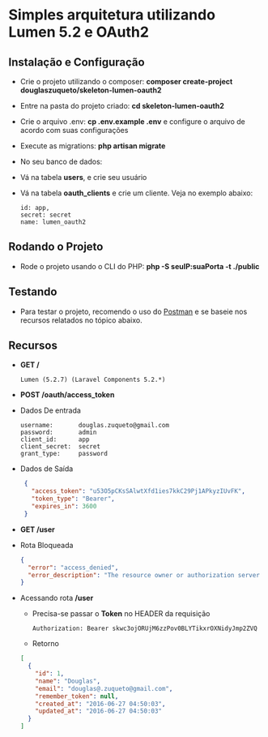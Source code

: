 # Simples arquitetura utilizando Lumen 5.2 e OAuth2

## Instalação e Configuração
 * Crie o projeto utilizando o composer: **composer create-project douglaszuqueto/skeleton-lumen-oauth2**
 * Entre na pasta do projeto criado: **cd skeleton-lumen-oauth2**
 * Crie o arquivo .env: **cp .env.example .env** e configure o arquivo de acordo com suas configurações
 * Execute as migrations: **php artisan migrate**
 * No seu banco de dados:
  * Vá na tabela **users**, e crie seu usuário
  * Vá na tabela **oauth_clients** e crie um cliente. Veja no exemplo abaixo:
    
    ```
    id: app,
    secret: secret
    name: lumen_oauth2
    ```
    
## Rodando o Projeto
 * Rode o projeto usando o CLI do PHP: **php -S seuIP:suaPorta -t ./public**

## Testando
 * Para testar o projeto, recomendo o uso do [Postman](https://www.getpostman.com/) e se baseie nos recursos relatados no tópico abaixo.

## Recursos

* **GET /**

  ```
  Lumen (5.2.7) (Laravel Components 5.2.*)
  ```
* **POST /oauth/access_token**
 * Dados De entrada
  
    ```
    username:       douglas.zuqueto@gmail.com
    password:       admin
    client_id:      app
    client_secret:  secret
    grant_type:     password
    ```
  * Dados de Saída
  
     ```json
      {
        "access_token": "u53O5pCKsSAlwtXfd1ies7kkC29Pj1APkyzIUvFK",
        "token_type": "Bearer",
        "expires_in": 3600
      }
     ```
* **GET /user**
 * Rota Bloqueada
 
    ```json
    {
      "error": "access_denied",
      "error_description": "The resource owner or authorization server denied the request."
    }
    ```
 * Acessando rota **/user**
    * Precisa-se passar o **Token** no HEADER da requisição
      
       ```
       Authorization: Bearer skwc3ojORUjM6zzPov0BLYTikxrOXNidyJmp2ZVQ
       ```
    *  Retorno
     
      ```json
      [
        {
          "id": 1,
          "name": "Douglas",
          "email": "douglas@.zuqueto@gmail.com",
          "remember_token": null,
          "created_at": "2016-06-27 04:50:03",
          "updated_at": "2016-06-27 04:50:03"
        }
      ]
      ```
